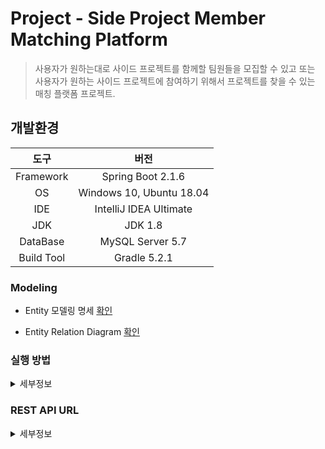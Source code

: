 Project - Side Project Member Matching Platform
===

> 사용자가 원하는대로 사이드 프로젝트를 함께할 팀원들을 모집할 수 있고 또는 사용자가 원하는 사이드 프로젝트에 참여하기 위해서 프로젝트를 찾을 수 있는 매칭 플랫폼 프로젝트. 

## 개발환경

|도구|버전|
|:---:|:---:|
| Framework |Spring Boot 2.1.6 |
| OS |Windows 10, Ubuntu 18.04|
|IDE |IntelliJ IDEA Ultimate |
|JDK |JDK 1.8|
|DataBase |MySQL Server 5.7|
|Build Tool |Gradle 5.2.1|

### Modeling

* Entity 모델링 명세 [확인](https://docs.google.com/spreadsheets/d/1kbpWNSX8oapVMX6U6IQtt3sRyn1DrJNmXETlUz-EkQg/edit#gid=0)


* Entity Relation Diagram [확인](https://drive.google.com/file/d/1tmBT3GAL3OIpRocH-hIGdo70-vzptTSo/view)

### 실행 방법
<details><summary>세부정보</summary>

* 준비사항.
    
    * Gradle or IntelliJ IDEA

    * JDK (>= 1.8)

    * Spring Boot (>= 2.x)

* 저장소를 `clone`

    ```bash
    $ git clone https://github.com/perfect-matching/perfectmatching-backend.git
    ```

* 프로젝트 내 Project-Matching\src\main\resources 경로에 `application.yml` 생성.

    * 밑의 양식대로 내용을 채운 뒤, `application.yml`에 삽입.
    <br>

    ```yml
    spring:
        datasource:
            url: jdbc:mysql://localhost/본인_DB
            username: 본인_DB_User
            password: 본인_DB_User_Password
            driver-class-name: com.mysql.jdbc.Driver
        jpa:
            hibernate:
            ddl-auto: create

        data:
            web:
                pageable:
                    page-parameter: offset
    ```

* IntelliJ IDEA(>= 2018.3)에서 해당 프로젝트를 `Open`

    * 또는 터미널을 열어서 프로젝트 경로에 진입해서 다음 명령어를 실행.

    * Windows 10

        ```bash
        $ gradlew bootRun
        ```

    * Ubuntu 18.04

        ```
        $ ./gradlew bootRun
        ```

</details>

### REST API URL
<details><summary>세부정보</summary>

* 서버 URL
        
    * `https://donghun-dev.kro.kr:8083`

* GET

    |URI(자원)| HTTP(행위) | 기능(표현) |
    |:---:|:---:|:---:| 
    | `/api/projects` | GET | DB에 있는 Project를 가져오기 위한 api |
    | `/api/projects?offset={num}` | GET | offset에 따른 Project들을 가져오기 위한 api |
    | `/api/projects?location={name}` | GET | location에 따른 Project들을 가져오기 위한 api |
    | `/api/projects?location={name}&offset={num}` | GET | location과 offset에 따른 Project들을 가져오기 위한 api |
    | `/api/project/{idx}` | GET | Project의 idx에 따라 개별로 가져오기 위한 api |
    | `/api/project/{idx}/comments` | GET | Project에 따른 Comment들을 가져오기 위한 api |
    | `/api/profile/{idx}` | GET | idx에 따른 User의 프로필 정보를 가져오기 위한 api |
    | `/api/comment/{idx}` | GET | idx에 따른 Comment를 가져오기 위한 api |

* POST

    |URI(자원)| HTTP(행위) | 기능(표현) |
    |:---:|:---:|:---:| 
    | `/api/project` | POST | Project를 생성하기 위한 요청 api |

* PUT

    |URI(자원)| HTTP(행위) | 기능(표현) |
    |:---:|:---:|:---:| 
    | `/api/project/{idx}` | PUT | Project의 idx에 따라 Project를 수정하기 위한 api |

* DELETE
    
    |URI(자원)| HTTP(행위) | 기능(표현) |
    |:---:|:---:|:---:| 
    | `/api/project/{idx}` | DELETE | Project의 idx에 따라 Projet를 삭제하기 위한 api |

</details>